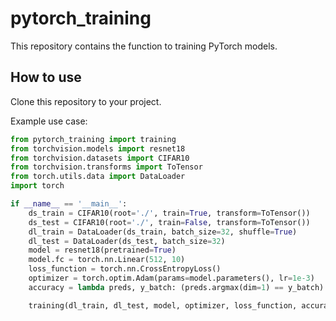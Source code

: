 # pytorch_training

This repository contains the function to training PyTorch models.

## How to use
Clone this repository to your project.

Example use case:

```python
from pytorch_training import training
from torchvision.models import resnet18
from torchvision.datasets import CIFAR10
from torchvision.transforms import ToTensor
from torch.utils.data import DataLoader
import torch

if __name__ == '__main__':
    ds_train = CIFAR10(root='./', train=True, transform=ToTensor())
    ds_test = CIFAR10(root='./', train=False, transform=ToTensor())
    dl_train = DataLoader(ds_train, batch_size=32, shuffle=True)
    dl_test = DataLoader(ds_test, batch_size=32)
    model = resnet18(pretrained=True)
    model.fc = torch.nn.Linear(512, 10)
    loss_function = torch.nn.CrossEntropyLoss()
    optimizer = torch.optim.Adam(params=model.parameters(), lr=1e-3)
    accuracy = lambda preds, y_batch: (preds.argmax(dim=1) == y_batch).float().mean().data.cpu()

    training(dl_train, dl_test, model, optimizer, loss_function, accuracy, epochs=100)
```